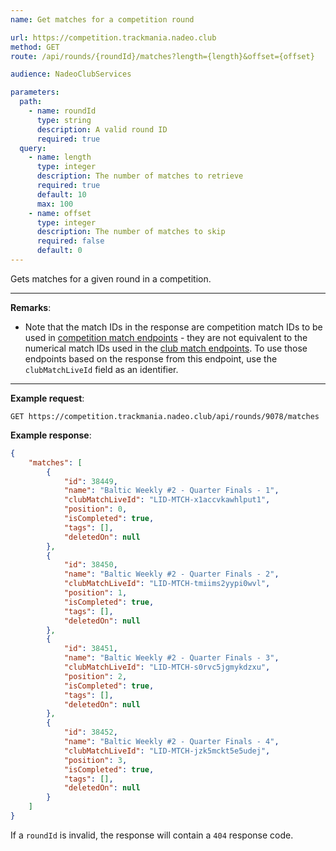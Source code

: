 ```yaml
---
name: Get matches for a competition round

url: https://competition.trackmania.nadeo.club
method: GET
route: /api/rounds/{roundId}/matches?length={length}&offset={offset}

audience: NadeoClubServices

parameters:
  path:
    - name: roundId
      type: string
      description: A valid round ID
      required: true
  query:
    - name: length
      type: integer
      description: The number of matches to retrieve
      required: true
      default: 10
      max: 100
    - name: offset
      type: integer
      description: The number of matches to skip
      required: false
      default: 0
---
```


Gets matches for a given round in a competition.

---

**Remarks**:
- Note that the match IDs in the response are competition match IDs to be used in [competition match endpoints](/competitions/matches) - they are not equivalent to the numerical match IDs used in the [club match endpoints](/club/matches). To use those endpoints based on the response from this endpoint, use the `clubMatchLiveId` field as an identifier.

---

**Example request**:
```plain
GET https://competition.trackmania.nadeo.club/api/rounds/9078/matches
```

**Example response**:
```json
{
    "matches": [
        {
            "id": 38449,
            "name": "Baltic Weekly #2 - Quarter Finals - 1",
            "clubMatchLiveId": "LID-MTCH-x1accvkawhlput1",
            "position": 0,
            "isCompleted": true,
            "tags": [],
            "deletedOn": null
        },
        {
            "id": 38450,
            "name": "Baltic Weekly #2 - Quarter Finals - 2",
            "clubMatchLiveId": "LID-MTCH-tmiims2yypi0wvl",
            "position": 1,
            "isCompleted": true,
            "tags": [],
            "deletedOn": null
        },
        {
            "id": 38451,
            "name": "Baltic Weekly #2 - Quarter Finals - 3",
            "clubMatchLiveId": "LID-MTCH-s0rvc5jgmykdzxu",
            "position": 2,
            "isCompleted": true,
            "tags": [],
            "deletedOn": null
        },
        {
            "id": 38452,
            "name": "Baltic Weekly #2 - Quarter Finals - 4",
            "clubMatchLiveId": "LID-MTCH-jzk5mckt5e5udej",
            "position": 3,
            "isCompleted": true,
            "tags": [],
            "deletedOn": null
        }
    ]
}
```

If a `roundId` is invalid, the response will contain a `404` response code.
